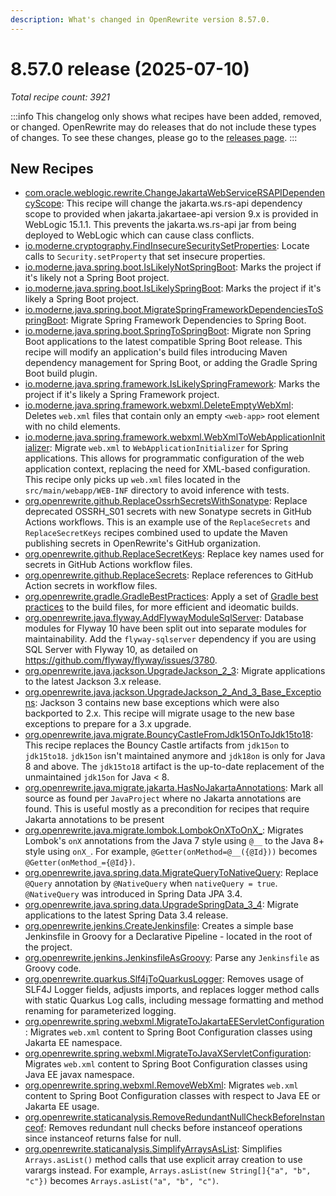 ```yaml
---
description: What's changed in OpenRewrite version 8.57.0.
---
```


# 8.57.0 release (2025-07-10)

_Total recipe count: 3921_

:::info
This changelog only shows what recipes have been added, removed, or changed. OpenRewrite may do releases that do not include these types of changes. To see these changes, please go to the [releases page](https://github.com/openrewrite/rewrite/releases).
:::

## New Recipes

* [com.oracle.weblogic.rewrite.ChangeJakartaWebServiceRSAPIDependencyScope](https://docs.openrewrite.org/recipes/com/oracle/weblogic/rewrite/changejakartawebservicersapidependencyscope): This recipe will change the jakarta.ws.rs-api dependency scope to provided when jakarta.jakartaee-api version 9.x is provided in WebLogic 15.1.1. This prevents the jakarta.ws.rs-api jar from being deployed to WebLogic which can cause class conflicts. 
* [io.moderne.cryptography.FindInsecureSecuritySetProperties](https://docs.openrewrite.org/recipes/cryptography/findinsecuresecuritysetproperties): Locate calls to `Security.setProperty` that set insecure properties. 
* [io.moderne.java.spring.boot.IsLikelyNotSpringBoot](https://docs.openrewrite.org/recipes/java/spring/boot/islikelynotspringboot): Marks the project if it's likely not a Spring Boot project. 
* [io.moderne.java.spring.boot.IsLikelySpringBoot](https://docs.openrewrite.org/recipes/java/spring/boot/islikelyspringboot): Marks the project if it's likely a Spring Boot project. 
* [io.moderne.java.spring.boot.MigrateSpringFrameworkDependenciesToSpringBoot](https://docs.openrewrite.org/recipes/java/spring/boot/migratespringframeworkdependenciestospringboot): Migrate Spring Framework Dependencies to Spring Boot. 
* [io.moderne.java.spring.boot.SpringToSpringBoot](https://docs.openrewrite.org/recipes/java/spring/boot/springtospringboot): Migrate non Spring Boot applications to the latest compatible Spring Boot release. This recipe will modify an application's build files introducing Maven dependency management for Spring Boot, or adding the Gradle Spring Boot build plugin. 
* [io.moderne.java.spring.framework.IsLikelySpringFramework](https://docs.openrewrite.org/recipes/java/spring/framework/islikelyspringframework): Marks the project if it's likely a Spring Framework project. 
* [io.moderne.java.spring.framework.webxml.DeleteEmptyWebXml](https://docs.openrewrite.org/recipes/java/spring/framework/webxml/deleteemptywebxml): Deletes `web.xml` files that contain only an empty `<web-app>` root element with no child elements. 
* [io.moderne.java.spring.framework.webxml.WebXmlToWebApplicationInitializer](https://docs.openrewrite.org/recipes/java/spring/framework/webxml/webxmltowebapplicationinitializer): Migrate `web.xml` to `WebApplicationInitializer` for Spring applications. This allows for programmatic configuration of the web application context, replacing the need for XML-based configuration. This recipe only picks up `web.xml` files located in the `src/main/webapp/WEB-INF` directory to avoid inference with tests. 
* [org.openrewrite.github.ReplaceOssrhSecretsWithSonatype](https://docs.openrewrite.org/recipes/github/replaceossrhsecretswithsonatype): Replace deprecated OSSRH_S01 secrets with new Sonatype secrets in GitHub Actions workflows. This is an example use of the `ReplaceSecrets` and `ReplaceSecretKeys` recipes combined used to update the Maven publishing secrets in OpenRewrite's GitHub organization. 
* [org.openrewrite.github.ReplaceSecretKeys](https://docs.openrewrite.org/recipes/github/replacesecretkeys): Replace key names used for secrets in GitHub Actions workflow files. 
* [org.openrewrite.github.ReplaceSecrets](https://docs.openrewrite.org/recipes/github/replacesecrets): Replace references to GitHub Action secrets in workflow files. 
* [org.openrewrite.gradle.GradleBestPractices](https://docs.openrewrite.org/recipes/gradle/gradlebestpractices): Apply a set of [Gradle best practices](https://docs.gradle.org/current/userguide/best_practices_general.html) to the build files, for more efficient and ideomatic builds. 
* [org.openrewrite.java.flyway.AddFlywayModuleSqlServer](https://docs.openrewrite.org/recipes/java/flyway/addflywaymodulesqlserver): Database modules for Flyway 10 have been split out into separate modules for maintainability. Add the `flyway-sqlserver` dependency if you are using SQL Server with Flyway 10, as detailed on https://github.com/flyway/flyway/issues/3780. 
* [org.openrewrite.java.jackson.UpgradeJackson_2_3](https://docs.openrewrite.org/recipes/java/jackson/upgradejackson_2_3): Migrate applications to the latest Jackson 3.x release. 
* [org.openrewrite.java.jackson.UpgradeJackson_2_And_3_Base_Exceptions](https://docs.openrewrite.org/recipes/java/jackson/upgradejackson_2_and_3_base_exceptions): Jackson 3 contains new base exceptions which were also backported to 2.x. This recipe will migrate usage to the new base exceptions to prepare for a 3.x upgrade. 
* [org.openrewrite.java.migrate.BouncyCastleFromJdk15OnToJdk15to18](https://docs.openrewrite.org/recipes/java/migrate/bouncycastlefromjdk15ontojdk15to18): This recipe replaces the Bouncy Castle artifacts from `jdk15on` to `jdk15to18`. `jdk15on` isn't maintained anymore and `jdk18on` is only for Java 8 and above. The `jdk15to18` artifact is the up-to-date replacement of the unmaintained `jdk15on` for Java < 8. 
* [org.openrewrite.java.migrate.jakarta.HasNoJakartaAnnotations](https://docs.openrewrite.org/recipes/java/migrate/jakarta/hasnojakartaannotations): Mark all source as found per `JavaProject` where no Jakarta annotations are found. This is useful mostly as a precondition for recipes that require Jakarta annotations to be present 
* [org.openrewrite.java.migrate.lombok.LombokOnXToOnX_](https://docs.openrewrite.org/recipes/java/migrate/lombok/lombokonxtoonx_): Migrates Lombok's `onX` annotations from the Java 7 style using `@__` to the Java 8+ style using `onX_`. For example, `@Getter(onMethod=@__({@Id}))` becomes `@Getter(onMethod_={@Id})`. 
* [org.openrewrite.java.spring.data.MigrateQueryToNativeQuery](https://docs.openrewrite.org/recipes/java/spring/data/migratequerytonativequery): Replace `@Query` annotation by `@NativeQuery` when `nativeQuery = true`. `@NativeQuery` was introduced in Spring Data JPA 3.4. 
* [org.openrewrite.java.spring.data.UpgradeSpringData_3_4](https://docs.openrewrite.org/recipes/java/spring/data/upgradespringdata_3_4): Migrate applications to the latest Spring Data 3.4 release. 
* [org.openrewrite.jenkins.CreateJenkinsfile](https://docs.openrewrite.org/recipes/jenkins/createjenkinsfile): Creates a simple base Jenkinsfile in Groovy for a Declarative Pipeline - located in the root of the project. 
* [org.openrewrite.jenkins.JenkinsfileAsGroovy](https://docs.openrewrite.org/recipes/jenkins/jenkinsfileasgroovy): Parse any `Jenkinsfile` as Groovy code. 
* [org.openrewrite.quarkus.Slf4jToQuarkusLogger](https://docs.openrewrite.org/recipes/quarkus/slf4jtoquarkuslogger): Removes usage of SLF4J Logger fields, adjusts imports, and replaces logger method calls with static Quarkus Log calls, including message formatting and method renaming for parameterized logging. 
* [org.openrewrite.spring.webxml.MigrateToJakartaEEServletConfiguration](https://docs.openrewrite.org/recipes/spring/webxml/migratetojakartaeeservletconfiguration): Migrates `web.xml` content to Spring Boot Configuration classes using Jakarta EE namespace. 
* [org.openrewrite.spring.webxml.MigrateToJavaXServletConfiguration](https://docs.openrewrite.org/recipes/spring/webxml/migratetojavaxservletconfiguration): Migrates `web.xml` content to Spring Boot Configuration classes using Java EE javax namespace. 
* [org.openrewrite.spring.webxml.RemoveWebXml](https://docs.openrewrite.org/recipes/spring/webxml/removewebxml): Migrates `web.xml` content to Spring Boot Configuration classes with respect to Java EE or Jakarta EE usage. 
* [org.openrewrite.staticanalysis.RemoveRedundantNullCheckBeforeInstanceof](https://docs.openrewrite.org/recipes/staticanalysis/removeredundantnullcheckbeforeinstanceof): Removes redundant null checks before instanceof operations since instanceof returns false for null. 
* [org.openrewrite.staticanalysis.SimplifyArraysAsList](https://docs.openrewrite.org/recipes/staticanalysis/simplifyarraysaslist): Simplifies `Arrays.asList()` method calls that use explicit array creation to use varargs instead. For example, `Arrays.asList(new String[]{"a", "b", "c"})` becomes `Arrays.asList("a", "b", "c")`. 

